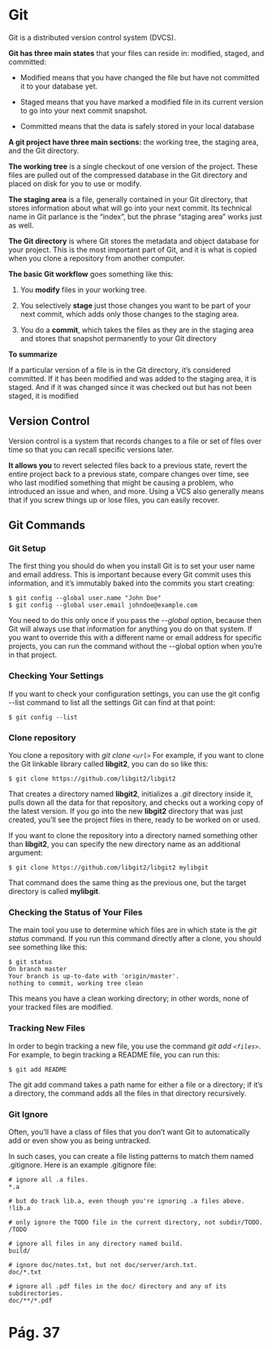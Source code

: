 # Git 

Git is a distributed version control system (DVCS).


**Git has three main states** that your files can reside in: modified, staged, and committed:

- Modified means that you have changed the file but have not committed it to your database yet. 

- Staged means that you have marked a modified file in its current version to go into your next commit snapshot. 

- Committed means that the data is safely stored in your local database


**A git project have three main sections:** the working tree, the staging area, and the Git directory.

**The working tree** is a single checkout of one version of the project. These files are pulled out of the compressed database in the Git directory and placed on disk for you to use or modify. 

**The staging area** is a file, generally contained in your Git directory, that stores information about what will go into your next commit. Its technical name in Git parlance is the “index”, but the phrase “staging area” works just as well. 

**The Git directory** is where Git stores the metadata and object database for your project. This is the most important part of Git, and it is what is copied when you clone a repository from another computer.


**The basic Git workflow** goes something like this: 

1. You **modify** files in your working tree. 

2. You selectively **stage** just those changes you want to be part of your next commit, which adds only those changes to the staging area. 

3. You do a **commit**, which takes the files as they are in the staging area and stores that snapshot permanently to your Git directory


**To summarize**

If a particular version of a file is in the Git directory, it’s considered committed. If it has been modified and was added to the staging area, it is staged. And if it was changed since it was checked out but has not been staged, it is modified


## Version Control

Version control is a system that records changes to a file or set of files over time so that you can recall specific versions later.

**It allows you** to revert selected files back to a previous state, revert the entire project back to a previous state, compare changes over time, see who last modified something that might be causing a problem, who introduced an issue and when, and more. Using a VCS also generally means that if you screw things up or lose files, you can easily recover.


## Git Commands


### Git Setup

The first thing you should do when you install Git is to set your user name and email address. This is important because every Git commit uses this information, and it’s immutably baked into the commits you start creating:


```
$ git config --global user.name "John Doe" 
$ git config --global user.email johndoe@example.com
```

You need to do this only once if you pass the _--global_ option, because then Git will always use that information for anything you do on that system. If you want to override this with a different name or email address for specific projects, you can run the command without the --global option when you’re in that project.


### Checking Your Settings 

If you want to check your configuration settings, you can use the git config --list command to list all the settings Git can find at that point:

```
$ git config --list
```


### Clone repository

You clone a repository with _git clone `<url>`_ For example, if you want to clone the Git linkable library called **libgit2**, you can do so like this:

```
$ git clone https://github.com/libgit2/libgit2
```

That creates a directory named **libgit2**, initializes a _.git_ directory inside it, pulls down all the data for that repository, and checks out a working copy of the latest version. If you go into the new **libgit2** directory that was just created, you’ll see the project files in there, ready to be worked on or used. 

If you want to clone the repository into a directory named something other than **libgit2**, you can specify the new directory name as an additional argument:

```
$ git clone https://github.com/libgit2/libgit2 mylibgit
```

That command does the same thing as the previous one, but the target directory is called **mylibgit**.


### Checking the Status of Your Files 

The main tool you use to determine which files are in which state is the _git status_ command. If you run this command directly after a clone, you should see something like this:

```
$ git status 
On branch master 
Your branch is up-to-date with 'origin/master'.
nothing to commit, working tree clean 
```

This means you have a clean working directory; in other words, none of your tracked files are modified.


### Tracking New Files

In order to begin tracking a new file, you use the command _git add `<files>`_. For example, to begin tracking a README file, you can run this: 

```
$ git add README
```

The git add command takes a path  name for either a file or a directory; if it’s a directory, the command adds all the files in that directory recursively.


### Git Ignore

Often, you’ll have a class of files that you don’t want Git to automatically add or even show you as being untracked.

In such cases, you can create a file listing patterns to match them named .gitignore. Here is an example .gitignore file:

```
# ignore all .a files.
*.a 

# but do track lib.a, even though you're ignoring .a files above.
!lib.a 

# only ignore the TODO file in the current directory, not subdir/TODO. /TODO 

# ignore all files in any directory named build.
build/ 

# ignore doc/notes.txt, but not doc/server/arch.txt. 
doc/*.txt 

# ignore all .pdf files in the doc/ directory and any of its subdirectories.
doc/**/*.pdf
```


# Pág. 37

